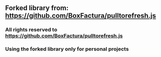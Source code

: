 ## Forked library from: https://github.com/BoxFactura/pulltorefresh.js

### All rights reserved to https://github.com/BoxFactura/pulltorefresh.js

### Using the forked library only for personal projects
